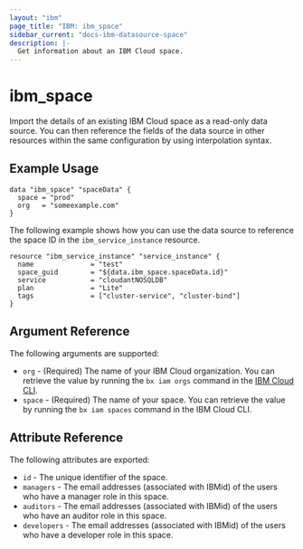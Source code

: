 ```yaml
---
layout: "ibm"
page_title: "IBM: ibm_space"
sidebar_current: "docs-ibm-datasource-space"
description: |-
  Get information about an IBM Cloud space.
---
```


# ibm\_space

Import the details of an existing IBM Cloud space as a read-only data source. You can then reference the fields of the data source in other resources within the same configuration by using interpolation syntax.

## Example Usage

```hcl
data "ibm_space" "spaceData" {
  space = "prod"
  org   = "someexample.com"
}
```

The following example shows how you can use the data source to reference the space ID in the `ibm_service_instance` resource.

```hcl
resource "ibm_service_instance" "service_instance" {
  name              = "test"
  space_guid        = "${data.ibm_space.spaceData.id}"
  service           = "cloudantNOSQLDB"
  plan              = "Lite"
  tags              = ["cluster-service", "cluster-bind"]
}

```

## Argument Reference

The following arguments are supported:

* `org` - (Required) The name of your IBM Cloud organization. You can retrieve the value by running the `bx iam orgs` command in the [IBM Cloud CLI](https://console.bluemix.net/docs/cli/reference/bluemix_cli/get_started.html#getting-started).
* `space` - (Required) The name of your space. You can retrieve the value by running the `bx iam spaces` command in the IBM Cloud CLI.

## Attribute Reference

The following attributes are exported:

* `id` - The unique identifier of the space.  
* `managers` - The email addresses (associated with IBMid) of the users who have a manager role in this space.
* `auditors` - The email addresses (associated with IBMid) of the users who have an auditor role in this space.
* `developers` - The email addresses (associated with IBMid) of the users who have a developer role in this space.
